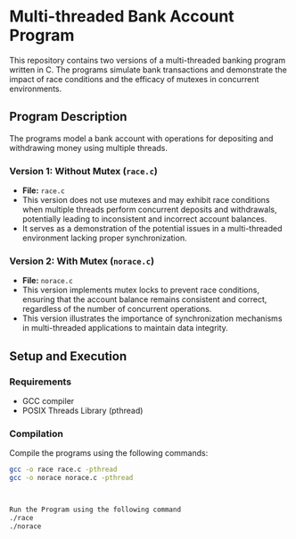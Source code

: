 # Multi-threaded Bank Account Program

This repository contains two versions of a multi-threaded banking program written in C. The programs simulate bank transactions and demonstrate the impact of race conditions and the efficacy of mutexes in concurrent environments.

## Program Description

The programs model a bank account with operations for depositing and withdrawing money using multiple threads.

### Version 1: Without Mutex (`race.c`)

- **File:** `race.c`
- This version does not use mutexes and may exhibit race conditions when multiple threads perform concurrent deposits and withdrawals, potentially leading to inconsistent and incorrect account balances.
- It serves as a demonstration of the potential issues in a multi-threaded environment lacking proper synchronization.

### Version 2: With Mutex (`norace.c`)

- **File:** `norace.c`
- This version implements mutex locks to prevent race conditions, ensuring that the account balance remains consistent and correct, regardless of the number of concurrent operations.
- This version illustrates the importance of synchronization mechanisms in multi-threaded applications to maintain data integrity.

## Setup and Execution

### Requirements

- GCC compiler
- POSIX Threads Library (pthread)

### Compilation

Compile the programs using the following commands:

```bash
gcc -o race race.c -pthread
gcc -o norace norace.c -pthread



Run the Program using the following command
./race
./norace
